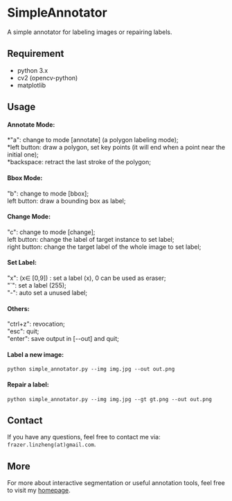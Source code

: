 # SimpleAnnotator
A simple annotator for labeling images or repairing labels.

## Requirement

- python 3.x
- cv2 (opencv-python) 
- matplotlib  

## Usage
#### Annotate Mode:
*"a": change to mode [annotate] (a polygon labeling mode);  
*left button: draw a polygon, set key points (it will end when a point near the initial one);  
*backspace:  retract the last stroke of the polygon;
#### Bbox Mode:
"b": change to mode [bbox];  
left button: draw a bounding box as label;  

#### Change Mode:
"c": change to mode [change];  
left button: change the label of target instance to set label;  
right button: change the target label of the whole image to set label;  

#### Set  Label:
"x": (x$\in$ [0,9]) : set a label (x), 0 can be used as eraser;  
"`": set a label (255);  
"-": auto set a unused label;  

#### Others:
"ctrl+z": revocation;  
"esc": quit;  
"enter": save output in [--out] and quit;  


#### Label a new image:

```
python simple_annotator.py --img img.jpg --out out.png 
```

#### Repair a label:

```
python simple_annotator.py --img img.jpg --gt gt.png --out out.png
```


## Contact

If you have any questions, feel free to contact me via: `frazer.linzheng(at)gmail.com`.

## More

For more about interactive segmentation or useful annotation tools, feel free to visit my [homepage](https://www.lin-zheng.com).

